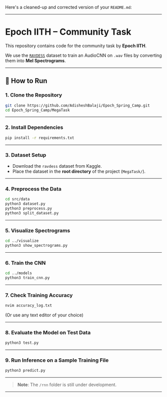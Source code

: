 Here's a cleaned-up and corrected version of your `README.md`:

---

# Epoch IITH – Community Task

This repository contains code for the community task by **Epoch IITH**.

We use the [`RAVDESS`](https://www.kaggle.com/datasets/uwrfkaggler/ravdess-emotional-speech-audio) dataset to train an AudioCNN on `.wav` files by converting them into **Mel Spectrograms**.

---

## 🔧 How to Run

### 1. Clone the Repository

```bash
git clone https://github.com/AdisheshBalaji/Epoch_Spring_Camp.git
cd Epoch_Spring_Camp/MegaTask
```

---

### 2. Install Dependencies

```bash
pip install -r requirements.txt
```

---

### 3. Dataset Setup

* Download the `ravdess` dataset from Kaggle.
* Place the dataset in the **root directory** of the project (`MegaTask/`).

---

### 4. Preprocess the Data

```bash
cd src/data
python3 dataset.py
python3 preprocess.py
python3 split_dataset.py
```

---

### 5. Visualize Spectrograms

```bash
cd ../visualize
python3 show_spectrograms.py
```

---

### 6. Train the CNN

```bash
cd ../models
python3 train_cnn.py
```

---

### 7. Check Training Accuracy

```bash
nvim accuracy_log.txt
```

(Or use any text editor of your choice)

---

### 8. Evaluate the Model on Test Data

```bash
python3 test.py
```

---

### 9. Run Inference on a Sample Training File

```bash
python3 predict.py
```

---

>  **Note**: The `/rnn` folder is still under development.

---


